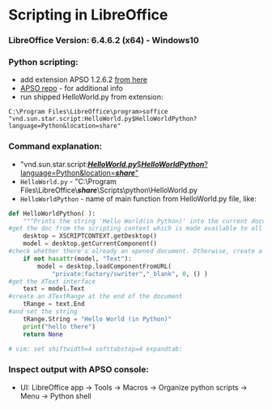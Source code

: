 # Scripting in LibreOffice
### LibreOffice Version: 6.4.6.2 (x64) - Windows10
### Python scripting:
- add extension APSO 1.2.6.2 [from here](https://extensions.libreoffice.org/en/extensions/show/apso-alternative-script-organizer-for-python)
- [APSO repo](https://gitlab.com/jmzambon/apso) - for additional info
- run shipped HelloWorld.py from extension:
```batch
C:\Program Files\LibreOffice\program>soffice "vnd.sun.star.script:HelloWorld.py$HelloWorldPython?language=Python&location=share"
```
### Command explanation:
- "vnd.sun.star.script:<ins>***HelloWorld.py***$***HelloWorldPython***?language=Python&location=***share***"
- `HelloWorld.py` - "C:\Program Files\LibreOffice\\***share***\\Scripts\python\HelloWorld.py
- `HelloWorldPython` - name of main function from HelloWorld.py file, like:
```python
def HelloWorldPython( ):
    """Prints the string 'Hello World(in Python)' into the current document"""
#get the doc from the scripting context which is made available to all scripts
    desktop = XSCRIPTCONTEXT.getDesktop()
    model = desktop.getCurrentComponent()
#check whether there's already an opened document. Otherwise, create a new one
    if not hasattr(model, "Text"):
        model = desktop.loadComponentFromURL(
            "private:factory/swriter","_blank", 0, () )
#get the XText interface
    text = model.Text
#create an XTextRange at the end of the document
    tRange = text.End
#and set the string
    tRange.String = "Hello World (in Python)"
    print("hello there")
    return None

# vim: set shiftwidth=4 softtabstop=4 expandtab:
````
### Inspect output with APSO console:
- UI: LibreOffice app -> Tools -> Macros -> Organize python scripts -> Menu -> Python shell


